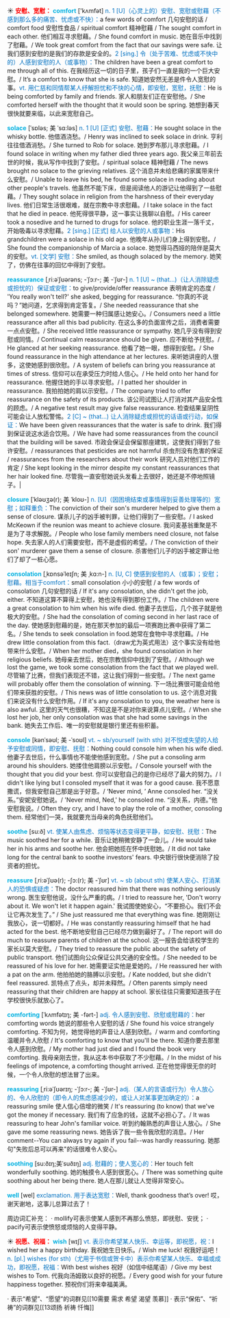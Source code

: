 ☀ <font color="red">**安慰、宽慰：**</font>
<font color="sky blue">**comfort**</font> ['kʌmfət] 
<font color="#0070c0">n. 1 [U]（心灵上的）安慰、宽慰或慰藉（不感到那么多的痛苦、忧虑或不快）：</font>a few words of comfort 几句安慰的话 / comfort food 安慰性食品 / spiritual comfort 精神慰藉 / The sought comfort in each other. 他们相互寻求慰藉。/ She found comfort in music. 她在音乐中找到了慰藉。/ We took great comfort from the fact that our savings were safe. 让我们感到安慰的是我们的存款是安全的。<font color="#0070c0">2 [sing.] 令（处于苦难、忧虑或不快中的）人感到安慰的人（或事物）：</font>The children have been a great comfort to me through all of this. 在我经历这一切的日子里，孩子们一直是我的一个巨大安慰。/ It’s a comfort to know that she is safe. 知道她安然无恙是件令人宽慰的事。<font color="#0070c0">vt. 用仁慈和同情帮某人纾解担忧和不快的心情，即安慰，宽慰，抚慰：</font>He is being comforted by family and friends. 家人和朋友们正在安慰他。/ She comforted herself with the thought that it would soon be spring. 她想到春天很快就要来临，以此来宽慰自己。
           
<font color="sky blue">**solace**</font> [ˈsɒləs; 美 ˈsɑ:ləs]
<font color="#0070c0">n. 1 [U] [正式] 安慰、慰藉：</font>He sought solace in the whisky bottle. 他借酒浇愁。/ Henry was inclined to seek solace in drink. 亨利往往借酒消愁。/ She turned to Rob for solace. 她到罗布那儿寻求慰藉。/ I found solace in writing when my father died three years ago. 我父亲三年前去世的时候，我从写作中找到了安慰。/ spiritual solace 精神慰藉 / The news brought no solace to the grieving relatives. 这个消息并未给悲痛的家属带来什么安慰。/ Unable to leave his bed, he found some solace in reading about other people's travels. 他虽然不能下床，但是阅读他人的游记让他得到了一些慰藉。/ They sought solace in religion from the harshness of their everyday lives. 他们日常生活很艰难，就在宗教中寻求慰藉。/ I take solace in the fact that he died in peace. 他死得很平静，这一事实让我聊以自慰。/ His career took a nosedive and he turned to drugs for solace. 他的职业生涯一落千丈，开始吸毒以寻求慰藉。<font color="#0070c0">2 [sing.] [正式] 给人以安慰的人或事物：</font>His grandchildren were a solace in his old age. 他晚年从孙儿们身上得到安慰。/ She found the companionship of Marcia a solace. 她觉得马西娅的陪伴是莫大的安慰。<font color="#0070c0">vt. [文学] 安慰：</font>She smiled, as though solaced by the memory. 她笑了，仿佛在往事的回忆中得到了安慰。           
         
<font color="sky blue">**reassurance**</font> [ˌri:əˈʃʊərəns; -ˈʃɔ:r-; 美 -ˈʃʊr-]
<font color="#0070c0">n. 1 [U] ~ (that…)（让人消除疑虑或担忧的）保证或安慰：</font>to give/provide/offer reassurance 表明肯定的态度 / 'You really won't tell?' she asked, begging for reassurance. “你真的不说吗？”她问道，乞求得到肯定答复。/ She needed reassurance that she belonged somewhere. 她需要一种归属感让她安心。/ Consumers need a little reassurance after all this bad publicity. 在这么多的负面宣传之后，消费者需要一点点安慰。/ She received little reassurance or sympathy. 她几乎没有得到安慰或同情。/ Continual calm reassurance should be given. 应不断给予抚慰。/ He glanced at her seeking reassurance. 他看了她一眼，想得到安慰。/ She found reassurance in the high attendance at her lectures. 来听她讲座的人很多，这使她感到很欣慰。/ A system of beliefs can bring you reassurance at times of stress. 信仰可以在承受压力时给人信心。/ He held onto her hand for reassurance. 他握住她的手以寻求安慰。/ I patted her shoulder in reassurance. 我拍拍她的肩以示安慰。/ The company tried to offer reassurance on the safety of its products. 该公司试图让人打消对其产品安全性的顾虑。/ A negative test result may give false reassurance. 检查结果呈阴性可能会让人放松警惕。<font color="#0070c0">2 [C] ~ (that…) 让人消除疑虑或担忧的话语或行动，如保证：</font>We have been given reassurances that the water is safe to drink. 我们得到保证说这水适合饮用。/ We have had some reassurances from the council that the building will be saved. 市政会保证会保留那座建筑，这使我们得到了些许安慰。/ reassurances that pesticides are not harmful 杀虫剂没有危害的保证 / reassurances from the researchers about their work 研究人员对他们工作的肯定 / She kept looking in the mirror despite my constant reassurances that her hair looked fine. 尽管我一直安慰她说头发看上去很好，她还是不停地照镜子。|
 
<font color="sky blue">**closure**</font> [ˈkləʊʒə(r); 美 ˈkloʊ-]
<font color="#0070c0">n. [U]（因困境结束或事情得到妥善处理等的）宽慰；如释重负：</font>The conviction of their son's murderer helped to give them a sense of closure. 谋杀儿子的凶手被判罪，让他们得到了一些安慰。/ I asked McKeown if the reunion was meant to achieve closure. 我问麦基翁重聚是不是为了寻求解脱。/ People who lose family members need closure, not false hope. 失去家人的人们需要安慰，而不是虚假的希望。/ The conviction of their son' murderer gave them a sense of closure. 杀害他们儿子的凶手被定罪让他们了却了一桩心愿。
           
<font color="sky blue">**consolation**</font> [ˌkɒnsəˈleɪʃn; 美 ˌkɑ:n-]
<font color="#0070c0">n. [U, C] 使感到安慰的人（或事）；安慰；慰藉。相当于comfort：</font>small consolation 小小的安慰 / a few words of consolation 几句安慰的话 / If it's any consolation, she didn't get the job, either. 不知道这算不算得上安慰，她也没有得到那份工作。/ The children were a great consolation to him when his wife died. 他妻子去世后，几个孩子就是他极大的安慰。/ She had the consolation of coming second in her last race of the day. 使她感到慰藉的是，她在那天参加的最后一项赛跑比赛中获得了第二名。/ She tends to seek consolation in food.她常在食物中寻求慰藉。/ He drew little consolation from this fact.（draw尤为英式用法）这个事实没有给他带来什么安慰。/ When her mother died，she found consolation in her religious beliefs. 她母亲去世后，她在宗教信仰中找到了安慰。/ Although we lost the game, we took some consolation from the fact that we played well. 尽管输了比赛，但我们表现还不错，这让我们得到一些安慰。/ The next game will probably offer them the consolation of winning. 下一场比赛很可能会给他们带来获胜的安慰。/ This news was of little consolation to us. 这个消息对我们来说没有什么安慰作用。/ If it's any consolation to you, the weather here is also awful. 这里的天气也很糟，不知这是不是对你来说算点儿安慰。/ When she lost her job, her only consolation was that she had some savings in the bank. 她失去工作后、唯一的安慰就是银行里还有些积蓄。

<font color="sky blue">**console**</font> [kənˈsəʊl; 美 -ˈsoʊl]
<font color="#0070c0">vt. ~ sb/yourself (with sth) 对不悦或失望的人给予安慰或同情，即安慰、抚慰：</font>Nothing could console him when his wife died. 他妻子去世后，什么事情也不能使他感到宽慰。/ She put a consoling arm around his shoulders. 她搂住他肩膀以示安慰。/ Console yourself with the thought that you did your best. 你可以安慰自己的是你已经尽了最大的努力。/ I didn't like lying but I consoled myself that it was for a good cause. 我不愿意撒谎，但我安慰自己那是出于好意。/ ‘Never mind, ’ Anne consoled her. “没关系。”安妮安慰她说。/ 'Never mind, Ned,' he consoled me. “没关系，内德。”他安慰我说。/ Often they cry, and I have to play the role of a mother, consoling them. 经常他们一哭，我就要充当母亲的角色抚慰他们。
          
<font color="sky blue">**soothe**</font> [su:ð]
<font color="#0070c0">vt. 使某人由焦虑、烦恼等状态变得更平静，如安慰、抚慰：</font>The music soothed her for a while. 音乐让她稍微安静了一会儿。/ He would take her in his arms and soothe her. 他会把她揽在怀中抚慰她。/ It did not take long for the central bank to soothe investors' fears. 中央银行很快便消除了投资者的担忧。
           
<font color="sky blue">**reassure**</font> [ˌri:əˈʃʊə(r); -ʃɔ:(r); 美 -ˈʃʊr]
<font color="#0070c0">vt. ~ sb (about sth) 使某人安心、打消某人的恐惧或疑虑：</font>The doctor reassured him that there was nothing seriously wrong. 医生安慰他说，没什么严重的病。/ I tried to reassure her, 'Don't worry about it. We won't let it happen again.' 我试图使她安心，“不要担心。我们不会让它再次发生了。” / She just reassured me that everything was fine. 她刚刚让我放心，说一切都好。/ He was constantly reassuring himself that he had acted for the best. 他不断地安慰自己已经尽力做到最好了。/ The report will do much to reassure parents of children at the school. 这一报告会给该校学生的家长以莫大安慰。/ They tried to reassure the public about the safety of public transport. 他们试图向公众保证公共交通的安全性。/ She needed to be reassured of his love for her. 她需要证实他是爱她的。/ He reassured her with a pat on the arm. 他拍拍她的胳膊以示安慰。/ Kate nodded, but she didn't feel reassured. 凯特点了点头，却并未释然。/ Often parents simply need reassuring that their children are happy at school. 家长往往只需要知道孩子在学校很快乐就放心了。
           
<font color="sky blue">**comforting**</font> [ˈkʌmfətɪŋ; 美 -fərt-]
<font color="#0070c0">adj. 令人感到安慰、欣慰或慰藉的：</font>her comforting words 她说的那些令人安慰的话 / She found his voice strangely comforting. 不知为何，她觉得他的声音让人感到欣慰。/ warm and comforting 温暖并令人欣慰 / It's comforting to know that you'll be there. 知道你要去那里令人感到欣慰。/ My mother had just died and I found the book very comforting. 我母亲刚去世，我从这本书中获取了不少慰藉。/ In the midst of his feelings of impotence, a comforting thought arrived. 正在他觉得很无奈的时候，一个令人欣慰的想法冒了出来。
           
<font color="sky blue">**reassuring**</font> [ˌri:əˈʃʊərɪŋ; -ˈʃɔ:r-; 美 -ˈʃʊr-]
<font color="#0070c0">adj.（某人的言语或行为）令人放心的、令人欣慰的（即令人的焦虑感减少的，或让人对某事更加确定的）：</font>a reassuring smile 使人信心倍增的微笑 / It's reassuring (to know) that we've got the money if necessary. 我们有了应急的钱，这就不必担心了。/ It was reassuring to hear John's familiar voice. 听到约翰熟悉的声音让人放心。/ She gave me some reassuring news. 她告诉了我一些令我欣慰的消息。/ Her comment--You can always try again if you fail--was hardly reassuring. 她那句"失败后总可以再来"的话很难令人安心。
           
<font color="sky blue">**soothing**</font> [su:ðɪŋ;美ˈsuðɪŋ]
<font color="#0070c0">adj. 慰藉的；使人宽心的：</font>Her touch felt wonderfully soothing. 她的触摸令人感到很宽心。/ There was something quite soothing about her being there. 她人在那儿就让人觉得非常安心。

<font color="sky blue">**well**</font> [wel] 
<font color="#0070c0">exclamation. 用于表达宽慰：</font>Well, thank goodness that’s over! 哎，谢天谢地，这事儿总算过去了！
     
周边词汇补充：
· mollify可表示使某人感到不再那么愤怒，即抚慰、安抚；
· pacify可表示使愤怒或烦恼的人变得平静。

☀ <font color="red">**祝愿、祝福：**</font>
<font color="sky blue">**wish**</font> [wɪʃ] 
<font color="#0070c0">vt. 表示你希望某人快乐、幸运等，即祝愿，祝：</font>I wished her a happy birthday. 我祝她生日快乐。/ Wish me luck! 祝我好运吧！<font color="#0070c0">n. [pl.] wishes (for sth)（尤用于书信或贺卡中）表示你希望某人快乐、幸福或成功，即祝愿，祝福：</font>With best wishes 祝好（如信中结尾语）/ Give my best wishes to Tom. 代我向汤姆致以良好的祝愿。/ Every good wish for your future happiness together. 预祝你们将来幸福美满。

· 表示“希望”、“愿望”的词群见[[10需要 需求 希望 渴望 羡慕]]
· 表示“保佑”、“祈祷”的词群见[[13颂扬 祈祷 忏悔]]
